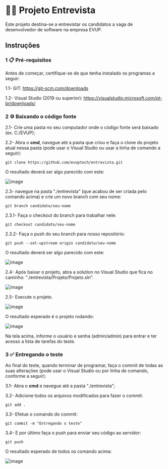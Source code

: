 # 👩‍💻 Projeto Entrevista

Este projeto destina-se a entrevistar os candidatos a vaga de desenvolvedor de software na empresa EVUP.

## Instruções

### 1 📋 Pré-requisitos

Antes de começar, certifique-se de que tenha instalado os programas a seguir:

1.1- GIT: https://git-scm.com/downloads

1.2- Visual Studio (2019 ou superior): https://visualstudio.microsoft.com/pt-br/downloads/

### 2 ⚙ Baixando o código fonte

2.1- Crie uma pasta no seu computador onde o código fonte será baixado (ex. C:/EVUP);

2.2- Abra o **cmd**, navegue até a pasta que criou e faça o clone do projeto atual nessa pasta (pode usar o Visual Studio ou usar a linha de comando a seguir):
```
git clone https://github.com/evuptech/entrevista.git
```

O resultado deverá ser algo parecido com este:

![image](https://user-images.githubusercontent.com/94454745/142252376-995954d9-6bd5-4c71-a9fd-0fce99e6cbf9.png)

2.3- navegue na pasta "./entrevista" (que acabou de ser criada pelo comando acima) e crie um novo branch com seu nome:
```
git branch candidato/seu-nome
```

2.3.1- Faça o checkout do branch para trabalhar nele:
```
git checkout candidato/seu-nome
```

2.3.2- Faça o push do seu branch para nosso repositório:
```
git push --set-upstream origin candidato/seu-nome
```

O resultado deverá ser algo parecido com este:

![image](https://user-images.githubusercontent.com/94454745/142252583-01af8fc3-eb4d-4a4d-9ad5-45e681f81a4a.png)


2.4- Após baixar o projeto, abra a solution no Visual Studio que fica no caminho: "./entrevista/Projeto/Projeto.sln".

![image](https://user-images.githubusercontent.com/94454745/142243975-8056f9f2-9e16-40a9-8fdc-b149cb3f17d5.png)

2.5- Execute o projeto.

![image](https://user-images.githubusercontent.com/94454745/142244048-2b7dfeb7-de94-4b1f-ba7d-d2a6a2ff91c1.png)

O resultado esperado é o projeto rodando:

![image](https://user-images.githubusercontent.com/94454745/142245506-3d4385bc-e30d-4310-9e5c-2fc3fed8aba7.png)

Na tela acima, informe o usuário e senha (admin/admin) para entrar e ter acesso a lista de tarefas do teste.

### 3 ✅ Entregando o teste

Ao final do teste, quando terminar de programar, faça o commit de todas as suas alterações (pode usar o Visual Studio ou por linha de comando, conforme a seguir):

3.1- Abra o **cmd** e navegue até a pasta "./entrevista";

3.2- Adicione todos os arquivos modificados para fazer o commit:

```
git add .
```

3.3- Efetue o comando do commit:
```
git commit -m "Entregando o teste"
```

3.4- E por último faça o push para enviar seu código ao servidor:

```
git push
```

O resultado esperado de todos os comando acima:

![image](https://user-images.githubusercontent.com/94454745/142252906-54b934b5-2035-412d-9140-916d8eedfbc6.png)
